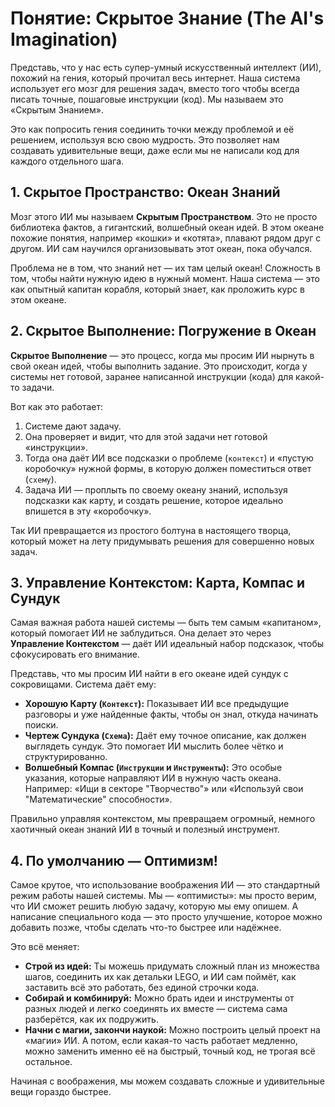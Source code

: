 # Понятие: Скрытое Знание (The AI's Imagination)

Представь, что у нас есть супер-умный искусственный интеллект (ИИ), похожий на гения, который прочитал весь интернет. Наша система использует его мозг для решения задач, вместо того чтобы всегда писать точные, пошаговые инструкции (код). Мы называем это «Скрытым Знанием».

Это как попросить гения соединить точки между проблемой и её решением, используя всю свою мудрость. Это позволяет нам создавать удивительные вещи, даже если мы не написали код для каждого отдельного шага.

## 1. Скрытое Пространство: Океан Знаний

Мозг этого ИИ мы называем **Скрытым Пространством**. Это не просто библиотека фактов, а гигантский, волшебный океан идей. В этом океане похожие понятия, например «кошки» и «котята», плавают рядом друг с другом. ИИ сам научился организовывать этот океан, пока обучался.

Проблема не в том, что знаний нет — их там целый океан! Сложность в том, чтобы найти нужную идею в нужный момент. Наша система — это как опытный капитан корабля, который знает, как проложить курс в этом океане.

## 2. Скрытое Выполнение: Погружение в Океан

**Скрытое Выполнение** — это процесс, когда мы просим ИИ нырнуть в свой океан идей, чтобы выполнить задание. Это происходит, когда у системы нет готовой, заранее написанной инструкции (кода) для какой-то задачи.

Вот как это работает:

1.  Системе дают задачу.
2.  Она проверяет и видит, что для этой задачи нет готовой «инструкции».
3.  Тогда она даёт ИИ все подсказки о проблеме (`контекст`) и «пустую коробочку» нужной формы, в которую должен поместиться ответ (`схему`).
4.  Задача ИИ — проплыть по своему океану знаний, используя подсказки как карту, и создать решение, которое идеально впишется в эту «коробочку».

Так ИИ превращается из простого болтуна в настоящего творца, который может на лету придумывать решения для совершенно новых задач.

## 3. Управление Контекстом: Карта, Компас и Сундук

Самая важная работа нашей системы — быть тем самым «капитаном», который помогает ИИ не заблудиться. Она делает это через **Управление Контекстом** — даёт ИИ идеальный набор подсказок, чтобы сфокусировать его внимание.

Представь, что мы просим ИИ найти в его океане идей сундук с сокровищами. Система даёт ему:

*   **Хорошую Карту (`Контекст`):** Показывает ИИ все предыдущие разговоры и уже найденные факты, чтобы он знал, откуда начинать поиски.
*   **Чертеж Сундука (`Схема`):** Даёт ему точное описание, как должен выглядеть сундук. Это помогает ИИ мыслить более чётко и структурированно.
*   **Волшебный Компас (`Инструкции` и `Инструменты`):** Это особые указания, которые направляют ИИ в нужную часть океана. Например: «Ищи в секторе "Творчество"» или «Используй свои "Математические" способности».

Правильно управляя контекстом, мы превращаем огромный, немного хаотичный океан знаний ИИ в точный и полезный инструмент.

## 4. По умолчанию — Оптимизм!

Самое крутое, что использование воображения ИИ — это стандартный режим работы нашей системы. Мы — «оптимисты»: мы просто верим, что ИИ сможет решить любую задачу, которую мы ему опишем. А написание специального кода — это просто улучшение, которое можно добавить позже, чтобы сделать что-то быстрее или надёжнее.

Это всё меняет:

*   **Строй из идей:** Ты можешь придумать сложный план из множества шагов, соединить их как детальки LEGO, и ИИ сам поймёт, как заставить всё это работать, без единой строчки кода.
*   **Собирай и комбинируй:** Можно брать идеи и инструменты от разных людей и легко соединять их вместе — система сама разберётся, как их подружить.
*   **Начни с магии, закончи наукой:** Можно построить целый проект на «магии» ИИ. А потом, если какая-то часть работает медленно, можно заменить именно её на быстрый, точный код, не трогая всё остальное.

Начиная с воображения, мы можем создавать сложные и удивительные вещи гораздо быстрее.